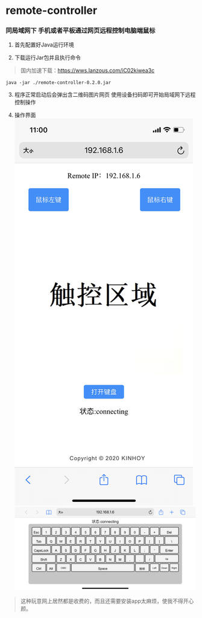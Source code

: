 # remote-controller

### 同局域网下 手机或者平板通过网页远程控制电脑端鼠标

1. 首先配置好Java运行环境

2. 下载运行Jar包并且执行命令

> 国内加速下载：<https://wws.lanzous.com/iC02kiwea3c>

```shell
java -jar ./remote-controller-0.2.0.jar
```

3. 程序正常启动后会弹出含二维码图片网页 使用设备扫码即可开始局域网下远程控制操作

4. 操作界面
   ![image](https://github.com/kinhoy/remote-controller/blob/main/touchpad.png)
   ![image](https://github.com/kinhoy/remote-controller/blob/main/keyboard.png)

> 这种玩意网上居然都是收费的，而且还需要安装app太麻烦，使我不得开心颜。

